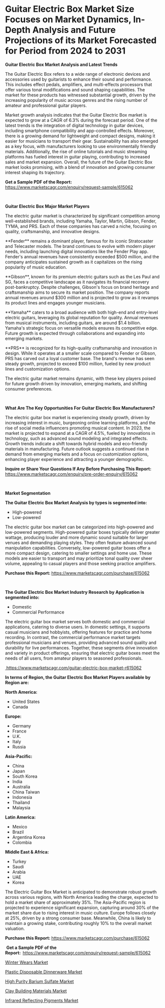 <p><h1>Guitar Electric Box Market Size Focuses on Market Dynamics, In-Depth Analysis and Future Projections of its Market Forecasted for Period from 2024 to 2031</h1></p><p><strong>Guitar Electric Box Market Analysis and Latest Trends</strong></p>
<p><p>The Guitar Electric Box refers to a wide range of electronic devices and accessories used by guitarists to enhance their sound and performance. This includes effect pedals, amplifiers, and multi-effects processors that offer various tonal modifications and sound shaping capabilities. The market for these products has witnessed substantial growth, driven by the increasing popularity of music across genres and the rising number of amateur and professional guitar players.</p><p>Market growth analysis indicates that the Guitar Electric Box market is expected to grow at a CAGR of 6.3% during the forecast period. One of the latest trends is the integration of digital technology in guitar devices, including smartphone compatibility and app-controlled effects. Moreover, there is a growing demand for lightweight and compact designs, making it easier for musicians to transport their gear. Sustainability has also emerged as a key focus, with manufacturers looking to use environmentally friendly materials. Additionally, the rise of online tutorials and music streaming platforms has fueled interest in guitar playing, contributing to increased sales and market expansion. Overall, the future of the Guitar Electric Box market looks promising, with a blend of innovation and growing consumer interest shaping its trajectory.</p></p>
<p><strong>Get a Sample PDF of the Report:&nbsp;</strong> <a href="https://www.marketscagr.com/enquiry/request-sample/615062?utm_campaign=1097&utm_medium=2&utm_source=Github&utm_content=ia&utm_term=11122024&utm_id=guitar-electric-box">https://www.marketscagr.com/enquiry/request-sample/615062</a></p>
<p>&nbsp;</p>
<p><strong>Guitar Electric Box Major Market Players</strong></p>
<p><p>The electric guitar market is characterized by significant competition among well-established brands, including Yamaha, Taylor, Martin, Gibson, Fender, TYMA, and PRS. Each of these companies has carved a niche, focusing on quality, craftsmanship, and innovative designs.</p><p>**Fender** remains a dominant player, famous for its iconic Stratocaster and Telecaster models. The brand continues to evolve with modern player needs, including launching digital innovations like the Fender Play app. Fender's annual revenues have consistently exceeded $500 million, and the company anticipates sustained growth as it capitalizes on the rising popularity of music education.</p><p>**Gibson**, known for its premium electric guitars such as the Les Paul and SG, faces a competitive landscape as it navigates its financial recovery post-bankruptcy. Despite challenges, Gibson's focus on brand heritage and craftsmanship aims to secure its market position. The company reports annual revenues around $300 million and is projected to grow as it revamps its product lines and engages younger musicians.</p><p>**Yamaha** caters to a broad audience with both high-end and entry-level electric guitars, leveraging its global reputation for quality. Annual revenues from musical instruments, including guitars, are around $1.4 billion. Yamaha's strategic focus on versatile models ensures its competitive edge. Future growth is expected through collaborations and expanding into emerging markets.</p><p>**PRS** is recognized for its high-quality craftsmanship and innovation in design. While it operates at a smaller scale compared to Fender or Gibson, PRS has carved out a loyal customer base. The brand's revenue has seen steady growth, projected to exceed $100 million, fueled by new product lines and customization options.</p><p>The electric guitar market remains dynamic, with these key players poised for future growth driven by innovation, emerging markets, and shifting consumer preferences.</p></p>
<p>&nbsp;</p>
<p><strong>What Are The Key Opportunities For Guitar Electric Box Manufacturers?</strong></p>
<p><p>The electric guitar box market is experiencing steady growth, driven by increasing interest in music, burgeoning online learning platforms, and the rise of social media influencers promoting musical content. In 2023, the market is projected to expand at a CAGR of 4.5%, fueled by innovations in technology, such as advanced sound modeling and integrated effects. Growth trends indicate a shift towards hybrid models and eco-friendly materials in manufacturing. Future outlook suggests a continued rise in demand from emerging markets and a focus on customization options, enhancing player experience and attracting a younger demographic.</p></p>
<p><strong>Inquire or Share Your Questions If Any Before Purchasing This Report:</strong> <a href="https://www.marketscagr.com/enquiry/pre-order-enquiry/615062?utm_campaign=1097&utm_medium=2&utm_source=Github&utm_content=ia&utm_term=11122024&utm_id=guitar-electric-box">https://www.marketscagr.com/enquiry/pre-order-enquiry/615062</a></p>
<p>&nbsp;</p>
<p><strong>Market Segmentation</strong></p>
<p><strong>The Guitar Electric Box Market Analysis by types is segmented into:</strong></p>
<p><ul><li>High-powered</li><li>Low-powered</li></ul></p>
<p><p>The electric guitar box market can be categorized into high-powered and low-powered segments. High-powered guitar boxes typically deliver greater wattage, producing louder and more dynamic sound suitable for larger venues and demanding playing styles. They often feature advanced sound manipulation capabilities. Conversely, low-powered guitar boxes offer a more compact design, catering to smaller settings and home use. These models are easier to transport and may prioritize tonal quality over sheer volume, appealing to casual players and those seeking practice amplifiers.</p></p>
<p><strong>Purchase this Report:&nbsp;</strong><a href="https://www.marketscagr.com/purchase/615062?utm_campaign=1097&utm_medium=2&utm_source=Github&utm_content=ia&utm_term=11122024&utm_id=guitar-electric-box">https://www.marketscagr.com/purchase/615062</a></p>
<p>&nbsp;</p>
<p><strong>The Guitar Electric Box Market Industry Research by Application is segmented into:</strong></p>
<p><ul><li>Domestic</li><li>Commercial Performance</li></ul></p>
<p><p>The electric guitar box market serves both domestic and commercial applications, catering to diverse users. In domestic settings, it supports casual musicians and hobbyists, offering features for practice and home recording. In contrast, the commercial performance market targets professional musicians and venues, providing advanced sound quality and durability for live performances. Together, these segments drive innovation and variety in product offerings, ensuring that electric guitar boxes meet the needs of all users, from amateur players to seasoned professionals.</p></p>
<p><a href="https://www.marketscagr.com/guitar-electric-box-market-r615062?utm_campaign=1097&utm_medium=2&utm_source=Github&utm_content=ia&utm_term=11122024&utm_id=guitar-electric-box">&nbsp;https://www.marketscagr.com/guitar-electric-box-market-r615062</a></p>
<p><strong>In terms of Region, the Guitar Electric Box Market Players available by Region are:</strong></p>
<p>
    <p> <strong> North America: </strong>
        <ul>
            <li>United States</li>
            <li>Canada</li>
        </ul>
        </p> 
    <p> <strong> Europe: </strong>
        <ul>
            <li>Germany</li>
            <li>France</li>
            <li>U.K.</li>
            <li>Italy</li>
            <li>Russia</li>
        </ul>
        </p> 
    <p> <strong> Asia-Pacific: </strong>
        <ul>
            <li>China</li>
            <li>Japan</li>
            <li>South Korea</li>
            <li>India</li>
            <li>Australia</li>
            <li>China Taiwan</li>
            <li>Indonesia</li>
            <li>Thailand</li>
            <li>Malaysia</li>
        </ul>
        </p> 
    <p> <strong> Latin America: </strong>
        <ul>
            <li>Mexico</li>
            <li>Brazil</li>
            <li>Argentina Korea</li>
            <li>Colombia</li>
        </ul>
        </p> 
    <p> <strong> Middle East & Africa: </strong>
        <ul>
            <li>Turkey</li>
            <li>Saudi</li>
            <li>Arabia</li>
            <li>UAE</li>
            <li>Korea</li>
        </ul>
    </p>
    </p>
<p><p>The Electric Guitar Box Market is anticipated to demonstrate robust growth across various regions, with North America leading the charge, expected to hold a market share of approximately 35%. The Asia-Pacific region is projected to experience significant expansion, capturing around 30% of the market share due to rising interest in music culture. Europe follows closely at 25%, driven by a strong consumer base. Meanwhile, China is likely to maintain a growing stake, contributing roughly 10% to the overall market valuation.</p></p>
<p><strong>Purchase this Report: </strong><a href="https://www.marketscagr.com/purchase/615062?utm_campaign=1097&utm_medium=2&utm_source=Github&utm_content=ia&utm_term=11122024&utm_id=guitar-electric-box">https://www.marketscagr.com/purchase/615062</a></p>
<p>&nbsp;<strong>Get a Sample PDF of the Report:&nbsp;&nbsp;</strong><a href="https://www.marketscagr.com/enquiry/request-sample/615062?utm_campaign=1097&utm_medium=2&utm_source=Github&utm_content=ia&utm_term=11122024&utm_id=guitar-electric-box">https://www.marketscagr.com/enquiry/request-sample/615062</a></p>
<p><strong></strong></p>
<p><p><a href="https://www.linkedin.com/pulse/stakeholders-can-gain-insights-winter-wears-market-growth-trajectory-lujdf?utm_campaign=1097&utm_medium=2&utm_source=Github&utm_content=ia&utm_term=11122024&utm_id=guitar-electric-box">Winter Wears Market</a></p><p><a href="https://www.linkedin.com/pulse/mapping-plastic-disposable-dinnerware-market-trend-researchive-fsbne?utm_campaign=1097&utm_medium=2&utm_source=Github&utm_content=ia&utm_term=11122024&utm_id=guitar-electric-box">Plastic Disposable Dinnerware Market</a></p><p><a href="https://github.com/ElviraLeka1962/Market-Research-Report-List-1/blob/main/high-purity-barium-sulfate-market.md?utm_campaign=1097&utm_medium=2&utm_source=Github&utm_content=ia&utm_term=11122024&utm_id=guitar-electric-box">High Purity Barium Sulfate Market</a></p><p><a href="https://www.linkedin.com/pulse/c-hannibex-sqmmf?utm_campaign=1097&utm_medium=2&utm_source=Github&utm_content=ia&utm_term=11122024&utm_id=guitar-electric-box">Clay Building Materials Market</a></p><p><a href="https://github.com/darenph8er/Market-Research-Report-List-1/blob/main/infrared-reflecting-pigments-market.md?utm_campaign=1097&utm_medium=2&utm_source=Github&utm_content=ia&utm_term=11122024&utm_id=guitar-electric-box">Infrared Reflecting Pigments Market</a></p></p>